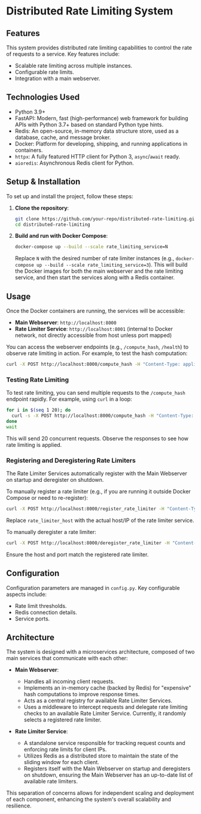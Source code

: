# Distributed Rate Limiting System

## Features
This system provides distributed rate limiting capabilities to control the rate of requests to a service. Key features include:
*   Scalable rate limiting across multiple instances.
*   Configurable rate limits.
*   Integration with a main webserver.

## Technologies Used
*   Python 3.9+
*   FastAPI: Modern, fast (high-performance) web framework for building APIs with Python 3.7+ based on standard Python type hints.
*   Redis: An open-source, in-memory data structure store, used as a database, cache, and message broker.
*   Docker: Platform for developing, shipping, and running applications in containers.
*   `httpx`: A fully featured HTTP client for Python 3, `async`/`await` ready.
*   `aioredis`: Asynchronous Redis client for Python.

## Setup & Installation
To set up and install the project, follow these steps:
1.  **Clone the repository**:
    ```bash
    git clone https://github.com/your-repo/distributed-rate-limiting.git
    cd distributed-rate-limiting
    ```
2.  **Build and run with Docker Compose**:
    ```bash
    docker-compose up --build --scale rate_limiting_service=N
    ```
    Replace `N` with the desired number of rate limiter instances (e.g., `docker-compose up --build --scale rate_limiting_service=3`). This will build the Docker images for both the main webserver and the rate limiting service, and then start the services along with a Redis container.

## Usage
Once the Docker containers are running, the services will be accessible:
*   **Main Webserver**: `http://localhost:8000`
*   **Rate Limiter Service**: `http://localhost:8001` (internal to Docker network, not directly accessible from host unless port mapped)

You can access the webserver endpoints (e.g., `/compute_hash`, `/health`) to observe rate limiting in action. For example, to test the hash computation:
```bash
curl -X POST http://localhost:8000/compute_hash -H "Content-Type: application/json" -d '{"data": "test_data"}'
```

### Testing Rate Limiting
To test rate limiting, you can send multiple requests to the `/compute_hash` endpoint rapidly. For example, using `curl` in a loop:
```bash
for i in $(seq 1 20); do
  curl -s -X POST http://localhost:8000/compute_hash -H "Content-Type: application/json" -d '{"data": "test_data"}' &
done
wait
```
This will send 20 concurrent requests. Observe the responses to see how rate limiting is applied.

### Registering and Deregistering Rate Limiters
The Rate Limiter Services automatically register with the Main Webserver on startup and deregister on shutdown.

To manually register a rate limiter (e.g., if you are running it outside Docker Compose or need to re-register):
```bash
curl -X POST http://localhost:8000/register_rate_limiter -H "Content-Type: application/json" -d '{"host": "rate_limiter_host", "port": 8001}'
```
Replace `rate_limiter_host` with the actual host/IP of the rate limiter service.

To manually deregister a rate limiter:
```bash
curl -X POST http://localhost:8000/deregister_rate_limiter -H "Content-Type: application/json" -d '{"host": "rate_limiter_host", "port": 8001}'
```
Ensure the host and port match the registered rate limiter.

## Configuration
Configuration parameters are managed in `config.py`. Key configurable aspects include:
*   Rate limit thresholds.
*   Redis connection details.
*   Service ports.

## Architecture
The system is designed with a microservices architecture, composed of two main services that communicate with each other:

*   **Main Webserver**:
    *   Handles all incoming client requests.
    *   Implements an in-memory cache (backed by Redis) for "expensive" hash computations to improve response times.
    *   Acts as a central registry for available Rate Limiter Services.
    *   Uses a middleware to intercept requests and delegate rate limiting checks to an available Rate Limiter Service. Currently, it randomly selects a registered rate limiter.

*   **Rate Limiter Service**:
    *   A standalone service responsible for tracking request counts and enforcing rate limits for client IPs.
    *   Utilizes Redis as a distributed store to maintain the state of the sliding window for each client.
    *   Registers itself with the Main Webserver on startup and deregisters on shutdown, ensuring the Main Webserver has an up-to-date list of available rate limiters.

This separation of concerns allows for independent scaling and deployment of each component, enhancing the system's overall scalability and resilience.